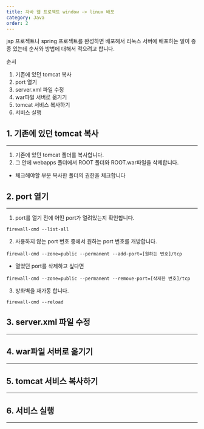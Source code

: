 ```yaml
---
title: 자바 웹 프로젝트 window -> linux 배포
category: Java
order: 2
---
```


jsp 프로젝트나 spring 프로젝트를 완성하면 배포해서 리눅스 서버에 배포하는 일이 종종 있는데 순서와 방법에 대해서 적으려고 합니다.  

순서
1. 기존에 있던 tomcat 복사  
2. port 열기
3. server.xml 파일 수정
4. war파일 서버로 옮기기
5. tomcat 서비스 복사하기 
6. 서비스 실행  



## 1. 기존에 있던 tomcat 복사  
*****************
  1. 기존에 있던 tomcat 폴더를 복사합니다.
  2. 그 안에 webapps 폴더에서 ROOT 폴더와 ROOT.war파일을 삭제합니다.
  - 체크해야할 부분 복사한 폴더의 권한을 체크합니다



## 2. port 열기
* * *
  1. port를 열기 전에 어떤 port가 열려있는지 확인합니다. 
  ```
  firewall-cmd --list-all
  ```
  2. 사용하지 않는 port 번호 중에서 원하는 port 번호를 개방합니다.
  ```
  firewall-cmd --zone=public --permanent --add-port=[원하는 번호]/tcp
  ```
  - 열었던 port를 삭제하고 싶다면
  ```
  firewall-cmd --zone=public --permanent --remove-port=[삭제한 번호]/tcp
  ```
  3. 방화벽을 재가동 합니다.
  ```
  firewall-cmd --reload
  ```




## 3. server.xml 파일 수정
- - -  



## 4. war파일 서버로 옮기기
- - -  



## 5. tomcat 서비스 복사하기 
- - -  



## 6. 서비스 실행  
- - -  

